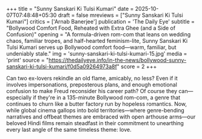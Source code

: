 +++
title = "Sunny Sanskari Ki Tulsi Kumari"
date = 2025-10-07T07:48:48+05:30
draft = false
mreviews = ["Sunny Sanskari Ki Tulsi Kumari"]
critics = ['Arnab Banerjee']
publication = 'The Daily Eye'
subtitle = "Bollywood Comfort Food, Reheated with Extra Ghee (and a Side of Confusion)"
opening = "A formula-driven rom-com that leans on wedding chaos, familiar tropes, and half-hearted feminism-lite, Sunny Sanskari Ki Tulsi Kumari serves up Bollywood comfort food—warm, familiar, but undeniably stale."
img = 'sunny-sanskari-ki-tulsi-kumari-15.jpg'
media = 'print'
source = "https://thedailyeye.info/in-the-news/bollywood-sunny-sanskari-ki-tulsi-kumari/f0d5a09264973a8f"
score = 2
+++

Can two ex-lovers rekindle an old flame, amicably, no less? Even if it involves impersonations, preposterous plans, and enough emotional confusion to make Freud reconsider his career path? Of course they can—especially if they're in a 135-minute Bollywood rom-com, a genre that continues to churn like a butter factory run by hopeless romantics. Now, while global cinema gallops into bold territories—where genre-bending narratives and offbeat themes are embraced with open arthouse arms—our beloved Hindi films remain steadfast in their commitment to unearthing every last angle of the same timeless theme: love.
